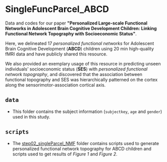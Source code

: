 

# SingleFuncParcel_ABCD
Data and codes for our paper **"Personalized Large-scale Functional Networks in Adolescent Brain Cognitive Development Children: Linking Functional Network Topography with Socioeconomic Status"**.

Here, we delineated 17 *personalized functional networks* for Adolescent Brain Cognitive Development (**ABCD**) children using 20 min high-quality fMRI data and have publicly shared this resource. 

We also provided an exemplary usage of this resource in predicting unseen individuals’ socioeconomic status (**SES**) with *personalized functional network topography*, and discovered that the association between functional topography and SES was hierarchically patterned on the cortex along the sensorimotor-association cortical axis.  

## `data`
- This folder contains the subject information (`subjectkey`, `age` and `gender`) used in this study.

## `scripts`
- The [step02_singleParcel_NMF](step02_singleParcel_NMF) folder contains scripts used to generate personalized functional network topography for ABCD children and scripts used to get results of *Figure 1* and *Figure 2*.

  



